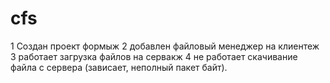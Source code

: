 # cfs
1 Создан проект формыж
2 добавлен файловый менеджер на клиентеж
3 работает загрузка файлов на сервакж
4 не работает скачивание файла с сервера (зависает, неполный пакет байт).

